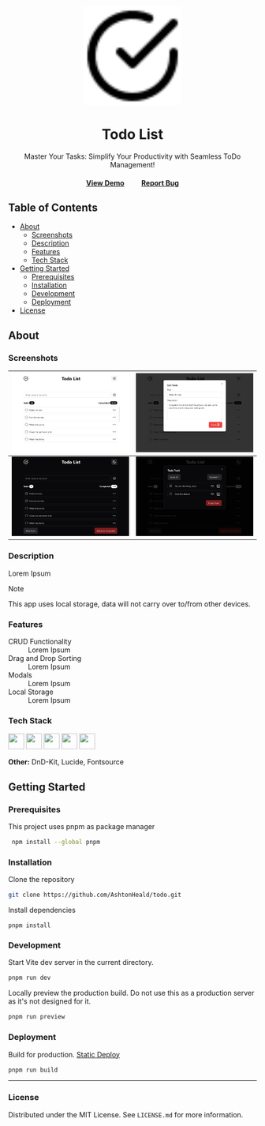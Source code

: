 <div align="center">
  <img src="public/logo.svg" alt="logo" width="200" height="auto" />
  <h1>Todo List</h1>
  <p>
    Master Your Tasks: Simplify Your Productivity with Seamless ToDo Management!
  </p>
  <h4>
    <a href="https://github.ashthe.dev/todo/">View Demo</a>
    &emsp;&emsp;
    <a href="https://github.com/AshtonHeald/todo/issues/new">Report Bug</a>
  </h4>
</div>

## Table of Contents
- [About](#about)
  - [Screenshots](#screenshots)
  - [Description](#description)
  - [Features](#features)
  - [Tech Stack](#tech-stack)
- [Getting Started](#getting-started)
  - [Prerequisites](#prerequisites)
  - [Installation](#installation)
  - [Development](#development)
  - [Deployment](#deployment)
- [License](#license)

<!-- About -->
##  About
### Screenshots
  
|<img src="public/screenshot1.webp" alt="light-todos" />|<img src="public/screenshot3.webp" alt="light-todo-edit" />|
|:---:|:---:|
|<img src="public/screenshot2.webp" alt="dark-todos-full" />|<img src="public/screenshot4.webp" alt="dark-todos-trash" />|

### Description
  <p>Lorem Ipsum</p>

> [!NOTE]
>This app uses local storage, data will not carry over to/from other devices.

### Features

<dl>
  <dt>CRUD Functionality</dt>
  <dd>Lorem Ipsum</dd>
  <dt>Drag and Drop Sorting</dt>
  <dd>Lorem Ipsum</dd>
  <dt>Modals</dt>
  <dd>Lorem Ipsum</dd>
  <dt>Local Storage</dt>
  <dd>Lorem Ipsum</dd>
</dl>

### Tech Stack

<div>
<img height="32" width="32" src="https://cdn.jsdelivr.net/gh/devicons/devicon@latest/icons/vitejs/vitejs-original.svg" />
<img height="32" width="32" src="https://cdn.jsdelivr.net/gh/devicons/devicon@latest/icons/react/react-original.svg" />
<img height="32" width="32" src="https://cdn.jsdelivr.net/gh/devicons/devicon@latest/icons/typescript/typescript-original.svg" />
<img height="32" width="32" src="https://cdn.jsdelivr.net/npm/simple-icons@v11/icons/shadcnui.svg" />
<img height="32" width="32" src="https://cdn.jsdelivr.net/gh/devicons/devicon@latest/icons/tailwindcss/tailwindcss-original.svg" />
</div>

<p><b>Other:</b> DnD-Kit, Lucide, Fontsource</p>

<!-- Getting Started -->
##  Getting Started
### Prerequisites
This project uses pnpm as package manager
```bash
 npm install --global pnpm
```

### Installation

Clone the repository
```bash
git clone https://github.com/AshtonHeald/todo.git
```

Install dependencies
```
pnpm install
```

### Development

Start Vite dev server in the current directory.
```bash
pnpm run dev
```

Locally preview the production build. Do not use this as a production server as it's not designed for it.
```bash
pnpm run preview
```

### Deployment

Build for production. [Static Deploy](https://vitejs.dev/guide/static-deploy.html)
```bash
pnpm run build
```

---

<!-- Licence -->
### License

Distributed under the MIT License. See `LICENSE.md` for more information.
